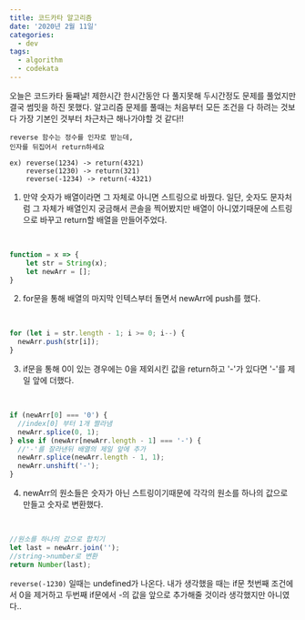 ```yaml
---
title: 코드카타 알고리즘
date: '2020년 2월 11일'
categories:
  - dev
tags:
  - algorithm
  - codekata
---
```


오늘은 코드카타 둘째날!
제한시간 한시간동안 다 풀지못해 두시간정도 문제를 풀었지만 결국 썸밋을 하진 못했다. 알고리즘 문제를 풀때는 처음부터 모든 조건을 다 하려는 것보다 가장 기본인 것부터 차근차근 해나가야할 것 같다!!

```
reverse 함수는 정수를 인자로 받는데,
인자를 뒤집어서 return하세요

ex) reverse(1234) -> return(4321)
    reverse(1230) -> return(321)
    reverse(-1234) -> return(-4321)

```

1. 만약 숫자가 배열이라면 그 자체로 아니면 스트링으로 바꿨다.
   일단, 숫자도 문자처럼 그 자체가 배열인지 궁금해서 콘솔을 찍어봤지만 배열이 아니였기때문에 스트링으로 바꾸고 return할 배열을 만들어주었다.

</br>

```js
function = x => {
	let str = String(x);
  	let newArr = [];
}
```

2. for문을 통해 배열의 마지막 인텍스부터 돌면서 newArr에 push를 했다.

</br>

```js
for (let i = str.length - 1; i >= 0; i--) {
  newArr.push(str[i]);
}
```

3. if문을 통해 0이 있는 경우에는 0을 제외시킨 값을 return하고 '-'가 있다면 '-'를 제일 앞에 더했다.

</br>

```js
if (newArr[0] === '0') {
  //index[0] 부터 1개 짤라냄
  newArr.splice(0, 1);
} else if (newArr[newArr.length - 1] === '-') {
  //'-'를 잘라낸뒤 배열의 제일 앞에 추가
  newArr.splice(newArr.length - 1, 1);
  newArr.unshift('-');
}
```

4. newArr의 원소들은 숫자가 아닌 스트링이기때문에 각각의 원소를 하나의 값으로 만들고 숫자로 변환했다.

</br>

```js
//원소를 하나의 값으로 합치기
let last = newArr.join('');
//string->number로 변환
return Number(last);
```

`reverse(-1230)` 일때는 undefined가 나온다. 내가 생각했을 때는 if문 첫번째 조건에서 0을 제거하고 두번째 if문에서 -의 값을 앞으로 추가해줄 것이라 생각했지만 아니였다..
